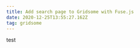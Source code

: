 ```yaml
---
title: Add search page to Gridsome with Fuse.js
date: 2020-12-25T13:55:27.162Z
tag: gridsome
---
```

test